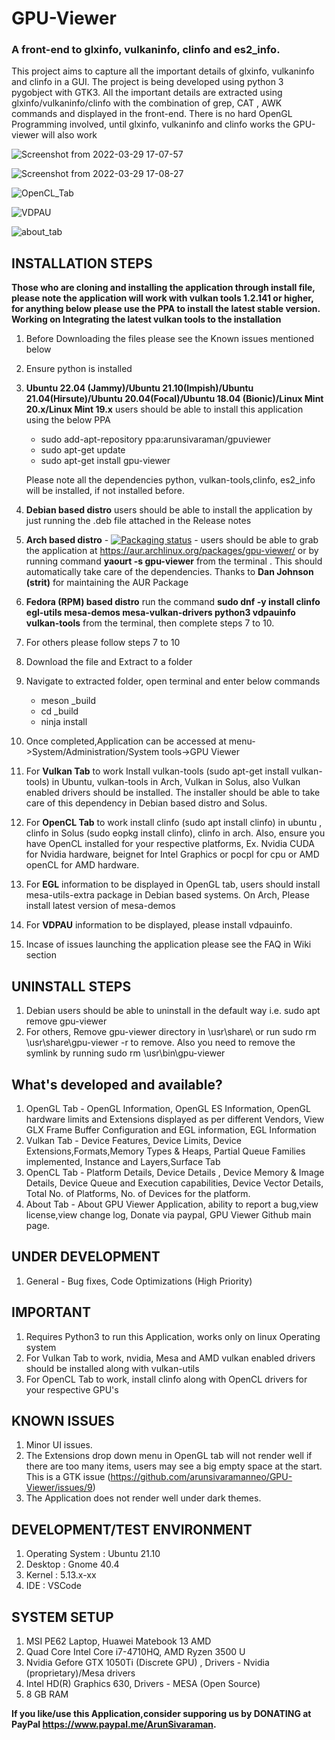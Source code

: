 ﻿# GPU-Viewer

### A front-end to glxinfo, vulkaninfo, clinfo and es2_info.


This project aims to capture all the important details of glxinfo, vulkaninfo and clinfo in a GUI. The project is being developed using python 3 pygobject with GTK3. All the important details are extracted using glxinfo/vulkaninfo/clinfo with the combination of grep, CAT , AWK commands and displayed in the front-end. There is no hard OpenGL Programming involved, until glxinfo, vulkaninfo and clinfo works the GPU-viewer will also work


![Screenshot from 2022-03-29 17-07-57](https://user-images.githubusercontent.com/30646692/160656599-393fab10-d3bf-4679-b9a7-90aff66863a8.png)

![Screenshot from 2022-03-29 17-08-27](https://user-images.githubusercontent.com/30646692/160656679-23e5164e-75b1-475a-9e94-f8ad2d77fe9e.png)

![OpenCL_Tab](https://user-images.githubusercontent.com/30646692/135678866-779b115e-6dd0-4639-8450-2c790c9a74f8.png)

![VDPAU](https://user-images.githubusercontent.com/30646692/102018647-5a8bc500-3d66-11eb-9701-d4a961837881.png)

![about_tab](https://user-images.githubusercontent.com/30646692/135678971-5a745477-5266-48f1-b4a3-ff204b1040d6.png)




## INSTALLATION STEPS

**Those who are cloning and installing the application through install file, please note the application will work with vulkan tools 1.2.141 or higher, for anything below please use the PPA to install the latest stable version. Working on Integrating the latest vulkan tools to the installation**

1. Before Downloading the files please see the Known issues mentioned below
2. Ensure python is installed
3. **Ubuntu 22.04 (Jammy)/Ubuntu 21.10(Impish)/Ubuntu 21.04(Hirsute)/Ubuntu 20.04(Focal)/Ubuntu 18.04 (Bionic)/Linux Mint 20.x/Linux Mint 19.x** users should be able to install this application using the below PPA

    * sudo add-apt-repository ppa:arunsivaraman/gpuviewer
    * sudo apt-get update
    * sudo apt-get install gpu-viewer

    Please note all the dependencies python, vulkan-tools,clinfo, es2_info will be installed, if not installed before.

4. **Debian based distro** users should be able to install the application by just running the .deb file attached in the Release notes
5. **Arch based distro** - 	[![Packaging status](https://repology.org/badge/vertical-allrepos/gpu-viewer.svg)](https://repology.org/project/gpu-viewer/versions) - users should be able to grab the application at https://aur.archlinux.org/packages/gpu-viewer/ or by running command **yaourt -s gpu-viewer** from the terminal . This should automatically take care of the dependencies. Thanks to **Dan Johnson (strit)** for maintaining the AUR Package
6. **Fedora (RPM) based distro** run the command **sudo dnf -y install clinfo egl-utils mesa-demos mesa-vulkan-drivers python3 vdpauinfo vulkan-tools** from the terminal, then complete steps 7 to 10.
7. For others please follow steps 7 to 10
8. Download the file  and Extract to a folder
9. Navigate to extracted folder, open terminal and enter below commands
    - meson _build
    - cd _build
    - ninja install
10. Once completed,Application can be accessed at menu->System/Administration/System tools->GPU Viewer
11. For **Vulkan Tab** to work Install vulkan-tools (sudo apt-get install vulkan-tools) in Ubuntu, vulkan-tools in Arch, Vulkan in Solus, also Vulkan enabled drivers should be installed.
The installer should be able to take care of this dependency in Debian based distro and Solus.
12. For **OpenCL Tab** to work install clinfo (sudo apt install clinfo) in ubuntu , clinfo in Solus (sudo eopkg install clinfo), clinfo in arch. Also, ensure you have OpenCL installed for your respective platforms, Ex. Nvidia CUDA for Nvidia hardware, beignet for Intel Graphics or pocpl for cpu or AMD openCL for AMD hardware.
13. For **EGL** information to be displayed in OpenGL tab, users should install mesa-utils-extra package in Debian based systems. On Arch, Please install latest version of mesa-demos
14. For **VDPAU** information to be displayed, please install vdpauinfo.
15. Incase of issues launching the application please see the FAQ in Wiki section

## UNINSTALL STEPS

1. Debian users should be able to uninstall in the default way i.e. sudo apt remove gpu-viewer
2. For others, Remove gpu-viewer directory in \usr\share\  or run sudo rm \usr\share\gpu-viewer -r to remove. Also you need to remove the symlink by running sudo rm \usr\bin\gpu-viewer

## What's developed and available?

1. OpenGL Tab - OpenGL Information, OpenGL ES Information, OpenGL hardware limits and Extensions displayed as per different Vendors, View GLX Frame Buffer Configuration and EGL information, EGL Information
2. Vulkan Tab - Device Features, Device Limits, Device Extensions,Formats,Memory Types & Heaps, Partial Queue Families implemented, Instance and Layers,Surface Tab
3. OpenCL Tab - Platform Details, Device Details , Device Memory & Image Details, Device Queue and Execution capabilities, Device Vector Details, Total No. of Platforms, No. of Devices for the platform.
4. About Tab - About GPU Viewer Application, ability to report a bug,view license,view change log, Donate via paypal, GPU Viewer Github main page.


## UNDER DEVELOPMENT

1. General - Bug fixes, Code Optimizations (High Priority)


## IMPORTANT

1. Requires Python3 to run this Application, works only on linux Operating system
2. For Vulkan Tab to work, nvidia, Mesa and AMD vulkan enabled drivers should be installed along with vulkan-utils
3. For OpenCL Tab to work, install clinfo along with OpenCL drivers for your respective GPU's

## KNOWN ISSUES

1. Minor UI issues.
2. The Extensions drop down menu in OpenGL tab will not render well if there are too many items, users may see a big empty space at the start. This is a GTK issue (https://github.com/arunsivaramanneo/GPU-Viewer/issues/9)
3. The Application does not render well under dark themes.

## DEVELOPMENT/TEST ENVIRONMENT

1. Operating System : Ubuntu 21.10
2. Desktop : Gnome 40.4
3. Kernel : 5.13.x-xx
4. IDE : VSCode


## SYSTEM SETUP

1. MSI PE62 Laptop, Huawei Matebook 13 AMD
2. Quad Core Intel Core i7-4710HQ, AMD Ryzen 3500 U
3. Nvidia Gefore GTX 1050Ti (Discrete GPU) , Drivers - Nvidia (proprietary)/Mesa drivers
4. Intel HD(R) Graphics 630, Drivers - MESA (Open Source)
5. 8 GB RAM

**If you like/use this Application,consider supporing us by DONATING at PayPal https://www.paypal.me/ArunSivaraman.**
